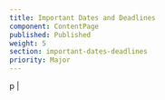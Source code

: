 ```yaml
---
title: Important Dates and Deadlines
component: ContentPage
published: Published
weight: 5
section: important-dates-deadlines
priority: Major
---
```

p
  | 
  